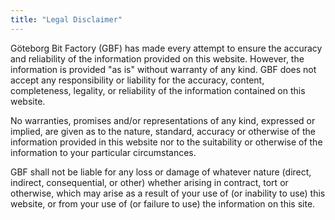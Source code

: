 ```yaml
---
title: "Legal Disclaimer"
---
```

Göteborg Bit Factory (GBF) has made every attempt to ensure the accuracy and reliability of the information provided on this website.
However, the information is provided "as is" without warranty of any kind.
GBF does not accept any responsibility or liability for the accuracy, content, completeness, legality, or reliability of the information contained on this website.
  
No warranties, promises and/or representations of any kind, expressed or implied, are given as to the nature, standard, accuracy or otherwise of the information provided in this website nor to the suitability or otherwise of the information to your particular circumstances.
  
GBF shall not be liable for any loss or damage of whatever nature (direct, indirect, consequential, or other) whether arising in contract, tort or otherwise, which may arise as a result of your use of (or inability to use) this website, or from your use of (or failure to use) the information on this site.
